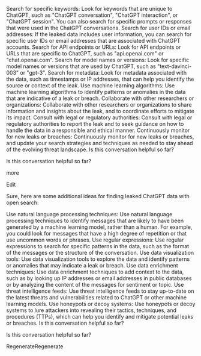 Search for specific keywords: Look for keywords that are unique to ChatGPT, such as "ChatGPT conversation", "ChatGPT interaction", or "ChatGPT session". You can also search for specific prompts or responses that were used in the ChatGPT conversations.
Search for user IDs or email addresses: If the leaked data includes user information, you can search for specific user IDs or email addresses that are associated with ChatGPT accounts.
Search for API endpoints or URLs: Look for API endpoints or URLs that are specific to ChatGPT, such as "api.openai.com" or "chat.openai.com".
Search for model names or versions: Look for specific model names or versions that are used by ChatGPT, such as "text-davinci-003" or "gpt-3".
Search for metadata: Look for metadata associated with the data, such as timestamps or IP addresses, that can help you identify the source or context of the leak.
Use machine learning algorithms: Use machine learning algorithms to identify patterns or anomalies in the data that are indicative of a leak or breach.
Collaborate with other researchers or organizations: Collaborate with other researchers or organizations to share information and insights about the leak, and to coordinate efforts to mitigate its impact.
Consult with legal or regulatory authorities: Consult with legal or regulatory authorities to report the leak and to seek guidance on how to handle the data in a responsible and ethical manner.
Continuously monitor for new leaks or breaches: Continuously monitor for new leaks or breaches, and update your search strategies and techniques as needed to stay ahead of the evolving threat landscape.
Is this conversation helpful so far?

Is this conversation helpful so far?




more

Edit

Sure, here are some additional ideas for finding leaked ChatGPT data with open search:

Use natural language processing techniques: Use natural language processing techniques to identify messages that are likely to have been generated by a machine learning model, rather than a human. For example, you could look for messages that have a high degree of repetition or that use uncommon words or phrases.
Use regular expressions: Use regular expressions to search for specific patterns in the data, such as the format of the messages or the structure of the conversation.
Use data visualization tools: Use data visualization tools to explore the data and identify patterns or anomalies that may indicate a leak or breach.
Use data enrichment techniques: Use data enrichment techniques to add context to the data, such as by looking up IP addresses or email addresses in public databases or by analyzing the content of the messages for sentiment or topic.
Use threat intelligence feeds: Use threat intelligence feeds to stay up-to-date on the latest threats and vulnerabilities related to ChatGPT or other machine learning models.
Use honeypots or decoy systems: Use honeypots or decoy systems to lure attackers into revealing their tactics, techniques, and procedures (TTPs), which can help you identify and mitigate potential leaks or breaches.
Is this conversation helpful so far?

Is this conversation helpful so far?



RegenerateRegenerate

